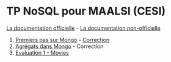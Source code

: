 # TP NoSQL pour MAALSI (CESI)

[La documentation officielle](https://www.mongodb.com/docs/manual/) - [La documentation non-officielle](https://www.mongodbtutorial.org/mongodb-crud/)

1. [Premiers pas sur Mongo](./1/tp1.md) - [Correction](./1/tp1_correction.md)
2. [Agrégats dans Mongo](./2/tp2.md) - Correction
3. [Evaluation 1 - Movies](./3/evaluation_1.md)